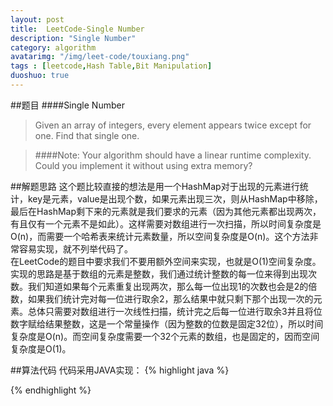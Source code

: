 ```yaml
---
layout: post
title:  LeetCode-Single Number 
description: "Single Number"
category: algorithm
avatarimg: "/img/leet-code/touxiang.png"
tags : [leetcode,Hash Table,Bit Manipulation]
duoshuo: true
---
```

##题目
####Single Number 
>Given an array of integers, every element appears twice except for one. Find that single one.

>####Note:
>Your algorithm should have a linear runtime complexity. Could you implement it without using extra memory?

<!-- more -->
	
##解题思路 
这个题比较直接的想法是用一个HashMap对于出现的元素进行统计，key是元素，value是出现个数，如果元素出现三次，则从HashMap中移除，最后在HashMap剩下来的元素就是我们要求的元素（因为其他元素都出现两次，有且仅有一个元素不是如此）。这样需要对数组进行一次扫描，所以时间复杂度是O(n)，而需要一个哈希表来统计元素数量，所以空间复杂度是O(n)。这个方法非常容易实现，就不列举代码了。       
在LeetCode的题目中要求我们不要用额外空间来实现，也就是O(1)空间复杂度。实现的思路是基于数组的元素是整数，我们通过统计整数的每一位来得到出现次数。我们知道如果每个元素重复出现两次，那么每一位出现1的次数也会是2的倍数，如果我们统计完对每一位进行取余2，那么结果中就只剩下那个出现一次的元素。总体只需要对数组进行一次线性扫描，统计完之后每一位进行取余3并且将位数字赋给结果整数，这是一个常量操作（因为整数的位数是固定32位），所以时间复杂度是O(n)。而空间复杂度需要一个32个元素的数组，也是固定的，因而空间复杂度是O(1)。

##算法代码
代码采用JAVA实现： 
{% highlight java %}

{% endhighlight %}



